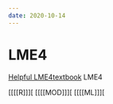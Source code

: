 ```yaml
---
date: 2020-10-14
---
```


# LME4

[Helpful LME4textbook](https://lme4.r-forge.r-project.org/book/)  LME4

[[[[R]]][
[[[[MOD]]][
[[[[ML]]][

